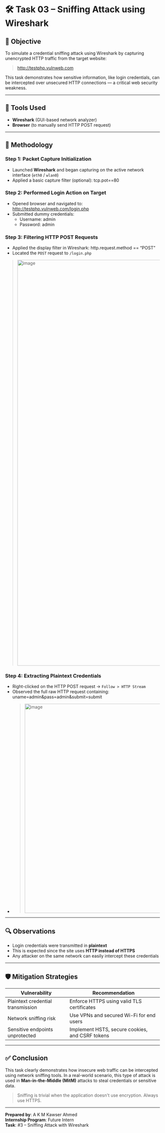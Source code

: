 # 🛠️ Task 03 – Sniffing Attack using Wireshark

## 🎯 Objective

To simulate a credential sniffing attack using Wireshark by capturing unencrypted HTTP traffic from the target website:

> http://testphp.vulnweb.com

This task demonstrates how sensitive information, like login credentials, can be intercepted over unsecured HTTP connections — a critical web security weakness.

---

## 🧰 Tools Used

- **Wireshark** (GUI-based network analyzer)
- **Browser** (to manually send HTTP POST request)

---

## 🧪 Methodology

### Step 1: Packet Capture Initialization
- Launched **Wireshark** and began capturing on the active network interface (`eth0` / `wlan0`)
- Applied a basic capture filter (optional): tcp.pot==80

### Step 2: Performed Login Action on Target
- Opened browser and navigated to: http://testphp.vulnweb.com/login.php
- Submitted dummy credentials:
  - Username: admin
  - Password: admin

### Step 3: Filtering HTTP POST Requests
- Applied the display filter in Wireshark: http.request.method == “POST”
- Located the `POST` request to `/login.php`

> <img width="1322" alt="image" src="https://github.com/user-attachments/assets/82193beb-fae5-4a4c-b2ef-6348856141c2" />


### Step 4: Extracting Plaintext Credentials
- Right-clicked on the HTTP POST request → `Follow > HTTP Stream`
- Observed the full raw HTTP request containing: uname=admin&pass=admin&submit=submit
- > <img width="682" alt="image" src="https://github.com/user-attachments/assets/adb4563e-1343-4a26-8fde-6a722ba876bc" />


---

## 🔍 Observations

- Login credentials were transmitted in **plaintext**
- This is expected since the site uses **HTTP instead of HTTPS**
- Any attacker on the same network can easily intercept these credentials

---

## 🛡️ Mitigation Strategies

| Vulnerability | Recommendation |
|---------------|----------------|
| Plaintext credential transmission | Enforce HTTPS using valid TLS certificates |
| Network sniffing risk | Use VPNs and secured Wi-Fi for end users |
| Sensitive endpoints unprotected | Implement HSTS, secure cookies, and CSRF tokens |

---

## ✅ Conclusion

This task clearly demonstrates how insecure web traffic can be intercepted using network sniffing tools. In a real-world scenario, this type of attack is used in **Man-in-the-Middle (MitM)** attacks to steal credentials or sensitive data.

> Sniffing is trivial when the application doesn't use encryption. Always use HTTPS.

---

**Prepared by**: A K M Kawser Ahmed  
**Internship Program**: Future Intern  
**Task**: #3 – Sniffing Attack with Wireshark
